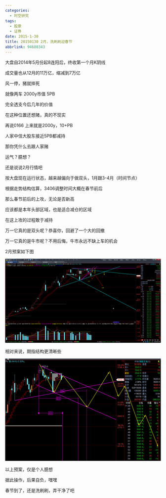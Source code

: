 ```yaml
---
categories:
  - 时空研究
tags:
  - 股票
  - 证券
date: 2015-1-30
title: 20150130 2月，洗刷刷迎春节
abbrlink: 94680343
---
```

大盘自2014年5月份起8连阳后，终收第一个月K阴线

成交量也从12月的11万亿，缩减到7万亿​​

风一停，猪就摔死

就像两车 2000y市值 5PB

完全透支今后几年的价值

在这种位置还想赌，真的不现实

再说0166 上来就是2000y，10+PB

人家中信大股东接近5PB都​减持

那你凭什么去跟人家赌

运气？臆想？


还是说说2月行情吧

按大盘现在运行状态，越来越偏向于做双头，1月跟3-4月（时间节点）​

根据走势结构估算，3406​调整时间大概在春节前后

那么春节前后的上攻，无论是否新高

应该都是本年头部区域，也是适合减仓的区域

在这上攻的过程敢于减持​

万一它真的是双头呢？恭喜你，回避了一个大的回撤

万一它真的是牛市呢？不用后悔，牛市永远不缺上车的机会


2月预案如下图

![20150130-0](/images/20150130-0.jpeg)

​相对来说，期指结构更清晰些

![20150130-1](/images/20150130-1.png)

​以上预案，仅是个人臆想

据此操作，后果自负，嘿嘿

春节到了，还是洗刷刷，弄干净了吧​​